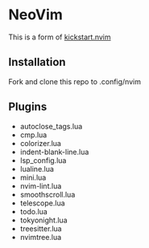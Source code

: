 # NeoVim

This is a form of [kickstart.nvim](https://github.com/nvim-lua/kickstart.nvim)

## Installation

Fork and clone this repo to .config/nvim

## Plugins

- autoclose_tags.lua
- cmp.lua
- colorizer.lua
- indent-blank-line.lua
- lsp_config.lua
- lualine.lua
- mini.lua
- nvim-lint.lua
- smoothscroll.lua
- telescope.lua
- todo.lua
- tokyonight.lua
- treesitter.lua
- nvimtree.lua

